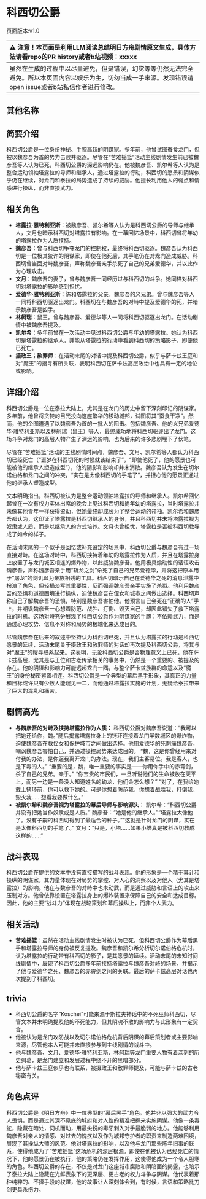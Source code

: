 # 科西切公爵
页面版本:v1.0
 

| :warning: 注意！本页面是利用LLM阅读总结明日方舟剧情原文生成，具体方法请看repo的PR history或者b站视频：xxxxx           |
|:----------------------------|
| 虽然在生成的过程中以尽量避免，但是错误，幻觉等等仍然无法完全避免。所以本页面内容以娱乐为主，切勿当成一手来源。发现错误请open issue或者b站私信作者进行修改。|



## 其他名称

## 简要介绍
科西切公爵是一位身份神秘、手腕高超的阴谋家。多年前，他曾试图蚕食龙门，但被以魏彦吾为首的势力击败并驱逐。尽管在“苦难摇篮”活动主线剧情发生前已被魏彦吾等人认为已死，科西切公爵的深远影响仍在。他被魏彦吾、凯尔希等人认为是整合运动领袖塔露拉的导师和继承人，通过塔露拉的行动，科西切的愿景和阴谋似乎仍在继续，对龙门和泰拉的局势造成了持续的威胁。他擅长利用他人的弱点和情感进行操纵，而非直接武力。
## 相关角色
-   **塔露拉·雅特利亚斯**：被魏彦吾、凯尔希等人认为是科西切公爵的导师与继承人，文月也暗示科西切对塔露拉有影响。在一幕回忆场景中，科西切曾将年幼的塔露拉作为人质挟持。
-   **魏彦吾**：曾与科西切争夺龙门的控制权，最终将科西切驱逐。魏彦吾认为科西切是一位极其狡诈的阴谋家，即使在他死后，其手笔仍在对龙门造成威胁。科西切曾当面对峙魏彦吾，声称魏彦吾亲手杀死了自己的兄弟爱德华，并以此作为心理攻击。
-   **文月**：魏彦吾的妻子，曾与魏彦吾一同经历过与科西切的斗争。她同样对科西切对塔露拉的影响感到担忧。
-   **爱德华·雅特利亚斯**：陈和塔露拉的父亲，魏彦吾的义兄弟。曾与魏彦吾等人一同将科西切驱逐出龙门。科西切在与魏彦吾的对峙中提及爱德华的死，并暗示魏彦吾是凶手。
-   **林舸瑞**：鼠王。曾与魏彦吾、爱德华等人一同将科西切驱逐出龙门。在活动剧情中被魏彦吾提及。
-   **凯尔希**：多年前曾在一次活动中见过科西切公爵与年幼的塔露拉。她认为科西切是塔露拉的继承人，并能从塔露拉的行动中看到科西切的策略影子，即便他已死亡。
-   **摄政王；赦罪师**：在活动末尾的对话中提及科西切公爵，似乎与萨卡兹王庭和对“魔王”的搜寻有所关联，表明科西切在萨卡兹高层政治中也具有一定的地位或影响。
## 详细介绍
科西切公爵是一位在泰拉大陆上，尤其是在龙门的历史中留下深刻印记的阴谋家。多年前，他曾将贪婪的目光投向这座繁华的移动城邦，试图将其“蚕食干净”。然而，他的企图遭遇了以魏彦吾为首的一批人的阻击。包括魏彦吾、他的义兄弟爱德华·雅特利亚斯以及林舸瑞（鼠王）等人，最终成功地将科西切驱逐出了龙门。这场斗争对龙门的高层人物产生了深远的影响，也为后来的许多悲剧埋下了伏笔。

尽管在“苦难摇篮”活动的主线剧情时间点，魏彦吾、文月、凯尔希等人都认为科西切已经死亡（“噩梦在科西切死的时候就该结束了”，“即使他死了，他的愿景也可能被他的继承人塑造成型”），他的阴影和影响却并未消散。魏彦吾认为发生在切尔诺伯格和龙门之间的冲突，“实在是太像科西切的手笔了”，并担心他的愿景正通过他的继承人塑造成型。

文本明确指出，科西切被认为是整合运动领袖塔露拉的导师和继承人。凯尔希回忆起曾在一次有权力实体出席的晚会上见过科西切和尚年幼的塔露拉，当时塔露拉并未像其他青年一样获得资助，但她最终却成长为了整合运动的领袖。凯尔希和魏彦吾都认为，这印证了塔露拉是科西切继承人的身份，并且科西切并未将塔露拉视为奴隶或人质，而是以继承人的方式培养。文月也曾担忧，塔露拉是否被科西切教导成了如今的样子。

在活动末尾的一个似乎是回忆或补充设定的场景中，科西切公爵与魏彦吾有过一场直接对峙。在这场对峙中，科西切挟持着年幼的塔露拉作为人质，并且在塔露拉身上放置了与龙门城区相连的爆炸物，以此威胁魏彦吾。他用极具煽动性的话语攻击魏彦吾，声称魏彦吾亲手用“斩龙之剑”杀死了自己的兄弟爱德华，并将这把原本用于“屠龙”的剑讥讽为亲族相残的工具。科西切暗示自己在爱德华之死的消息泄露中扮演了角色，但轻描淡写其重要性，反而强调魏彦吾亲手实施了杀戮。他利用魏彦吾的恐惧和道德困境进行操纵，迫使魏彦吾在侄女和城市之间做出选择。科西切声称自己了解魏彦吾的恐惧，特别是魏彦吾害怕他。他预言自己会死在“正确的人”手上，并嘲讽魏彦吾一心想着防范、战胜、打倒、毁灭自己，却因此错失了救下塔露拉的时机。这场对峙充分展现了科西切公爵作为阴谋家的手腕：不依赖武力，而是通过心理攻势、信息不对称和局势的极端化来达成目的。

尽管魏彦吾在后来的叙述中坚持认为科西切已死，并且认为塔露拉的行动是科西切愿景的延续，活动末尾关于摄政王和赦罪师的对话却再次提及科西切公爵，将其与对“魔王”的搜寻联系起来。这表明，无论科西切公爵是否物理意义上已死，他在萨卡兹高层，尤其是与王位和古老传承相关的事务中，仍然是一个重要的、被提及的存在。他的阴谋和影响力可能远超龙门一隅，与整个萨卡兹族群的命运以及“魔王”的身份秘密紧密相连。科西切公爵是一个典型的幕后黑手形象，其真正的力量和目标或许只有少数人能窥见一二，而他通过塔露拉实施的计划，无疑给泰拉带来了巨大的混乱和痛苦。
## 剧情高光
*   **与魏彦吾的对峙及挟持塔露拉作为人质：**
    科西切公爵对魏彦吾说道：“我可以把她还给你，魏。”随后揭露塔露拉身上的铐环连接着龙门半数城区的爆炸物，迫使魏彦吾在救侄女和保护城市之间做出选择。他用爱德华的死刺痛魏彦吾，嘲讽魏彦吾害怕自己，并通过操控局势来达成目的。
    “魏，这是你曾经用来对付我的办法，是你逼我离开龙门的办法。现在，我们主客易位。我是客人，也是下毒的人。”
    “重要的是，魏，唯一重要的事实是——你用你手中的赤霄剑，杀了自己的兄弟。亲手。”
    “你宝贵的市民们，一旦听说他们的生命被放在天平上，而另一边是一条没人知道姓名的幼龙，他们会怎么想？”
    “对了，在我给她戴上铐环前，你可以救下她的。可是你想着防范我，你想着战胜我，打倒我，毁灭我......想看我要做什么。”
*   **被凯尔希和魏彦吾视为塔露拉的幕后导师与影响源头：**
    凯尔希：“科西切公爵并没有把她当作奴隶或是人质。”
    魏彦吾：“她是他的继承人。”“塔露拉太像他了。没有子嗣的科西切得到了最适合的种子。”“这就是针对龙门的阴谋，实在是太像科西切的手笔了。”
    文月：“只是，小塔......如果小塔真是被科西切教成这样的......”
## 战斗表现
科西切公爵在提供的文本中没有直接描写的战斗表现。他的形象是一个精于算计和操纵的阴谋家，其力量体现在对局势的掌控、对人心的洞察以及对他人（尤其是塔露拉）的影响。他在与魏彦吾的对峙中也未动武，而是通过威胁和言语上的攻击来压制对方。他曾依靠设置在塔露拉身上的爆炸装置来保障自己的安全和达成目标。因此，他的主要“战斗力”体现在战略策划和幕后操纵上，而非个人武力。
## 相关活动
-   **苦难摇篮**：虽然在活动主线剧情发生时被认为已死，但科西切公爵作为幕后黑手和塔露拉导师的身份被反复提及。魏彦吾和凯尔希分析切尔诺伯格危机时，认为塔露拉的行动带有科西切的影子，是其愿景的延续。活动末尾的未知时间线剧情中，展现了科西切公爵多年前挟持塔露拉与魏彦吾对峙的场景，并揭示了他与爱德华之死、魏彦吾的赤霄剑之间的关联。最后的萨卡兹高层对话也再次提到了科西切。
## trivia
*   科西切公爵的名字“Koschei”可能来源于斯拉夫神话中的不死巫师科西切，尽管文本并未明确提及他的不死能力，但其阴魂不散的影响力与此形象有一定契合。
*   他被认为是龙门攻防战以及切尔诺伯格危机背后阴谋的幕后策划者或主要影响来源，尽管他本人可能并未直接参与到主线剧情的战斗中。
*   他与魏彦吾、文月、爱德华·雅特利亚斯、林舸瑞等龙门重要人物有着深刻的历史纠葛，是龙门建立和发展过程中绕不开的黑暗部分。
*   他与萨卡兹王庭似乎也有联系，被摄政王和赦罪师提及，可能与萨卡兹的古老秘密有关。
## 角色点评
科西切公爵是《明日方舟》中一位典型的“幕后黑手”角色。他并非以强大的武力令人畏惧，而是通过其深不见底的城府和对人性的精准把握来实施阴谋。他像一条毒蛇，隐藏在暗处，伺机而动，用最尖锐的毒牙刺入对手最脆弱的地方。他能够利用魏彦吾对亲人的情感、对过去的愧疚以及作为城邦守护者的职责来制造两难困境，展现了其操纵大师的风范。他对塔露拉的影响，以及他与龙门那些陈年旧事的联系，使得他成为了“苦难摇篮”这场危机的深层根源。即使在他被认为已经死亡的情况下，他的愿景仍在被执行，他的策略仍在发挥作用，这使得他成为一个令人胆寒的角色。科西切公爵的存在，不仅是对龙门这座城市腐败和阴暗面的揭露，也暗示了泰拉大陆上隐藏在光鲜表象下的更深层、更古老的权力斗争与阴谋。他代表着那种纯粹的、不择手段的权谋，他的故事让人深刻体会到，有时候，言语和策略比刀剑更具杀伤力。